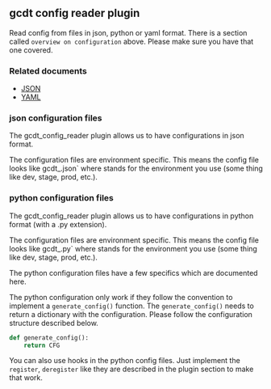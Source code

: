 ## gcdt config reader plugin 

Read config from files in json, python or yaml format.
There is a section called `overview on configuration` above. Please make sure you have that one covered.


### Related documents

* [JSON](https://en.wikipedia.org/wiki/JSON)
* [YAML](https://en.wikipedia.org/wiki/YAML)


### json configuration files

The gcdt_config_reader plugin allows us to have configurations in json format.

The configuration files are environment specific. This means the config file looks like gcdt_<env>.json` where <env> stands for the environment you use (some thing like dev, stage, prod, etc.).


### python configuration files

The gcdt_config_reader plugin allows us to have configurations in python format (with a .py extension).

The configuration files are environment specific. This means the config file looks like gcdt_<env>.py` where <env> stands for the environment you use (some thing like dev, stage, prod, etc.).

The python configuration files have a few specifics which are documented here.

The python configuration only work if they follow the convention to implement a `generate_config()` function. The `generate_config()` needs to return a dictionary with the configuration. Please follow the configuration structure described below.
  
``` python
def generate_config():
    return CFG
```

You can also use hooks in the python config files. Just implement the `register`, `deregister` like they are described in the plugin section to make that work.
